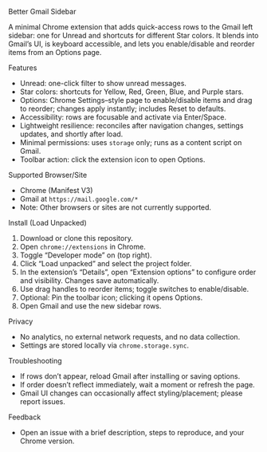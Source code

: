 Better Gmail Sidebar

A minimal Chrome extension that adds quick-access rows to the Gmail left sidebar: one for Unread and shortcuts for different Star colors. It blends into Gmail’s UI, is keyboard accessible, and lets you enable/disable and reorder items from an Options page.

Features
- Unread: one-click filter to show unread messages.
- Star colors: shortcuts for Yellow, Red, Green, Blue, and Purple stars.
- Options: Chrome Settings–style page to enable/disable items and drag to reorder; changes apply instantly; includes Reset to defaults.
- Accessibility: rows are focusable and activate via Enter/Space.
- Lightweight resilience: reconciles after navigation changes, settings updates, and shortly after load.
- Minimal permissions: uses `storage` only; runs as a content script on Gmail.
 - Toolbar action: click the extension icon to open Options.

Supported Browser/Site
- Chrome (Manifest V3)
- Gmail at `https://mail.google.com/*`
- Note: Other browsers or sites are not currently supported.

Install (Load Unpacked)
1) Download or clone this repository.
2) Open `chrome://extensions` in Chrome.
3) Toggle “Developer mode” on (top right).
4) Click “Load unpacked” and select the project folder.
5) In the extension’s “Details”, open “Extension options” to configure order and visibility. Changes save automatically.
6) Use drag handles to reorder items; toggle switches to enable/disable.
7) Optional: Pin the toolbar icon; clicking it opens Options.
8) Open Gmail and use the new sidebar rows.

Privacy
- No analytics, no external network requests, and no data collection.
- Settings are stored locally via `chrome.storage.sync`.

Troubleshooting
- If rows don’t appear, reload Gmail after installing or saving options.
- If order doesn’t reflect immediately, wait a moment or refresh the page.
- Gmail UI changes can occasionally affect styling/placement; please report issues.

Feedback
- Open an issue with a brief description, steps to reproduce, and your Chrome version.
